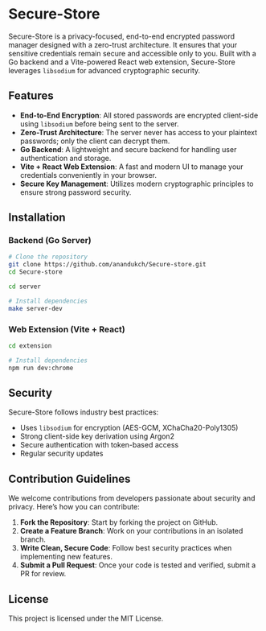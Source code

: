 # Secure-Store

Secure-Store is a privacy-focused, end-to-end encrypted password manager designed with a zero-trust architecture. It ensures that your sensitive credentials remain secure and accessible only to you. Built with a Go backend and a Vite-powered React web extension, Secure-Store leverages `libsodium` for advanced cryptographic security.

## Features

- **End-to-End Encryption**: All stored passwords are encrypted client-side using `libsodium` before being sent to the server.
- **Zero-Trust Architecture**: The server never has access to your plaintext passwords; only the client can decrypt them.
- **Go Backend**: A lightweight and secure backend for handling user authentication and storage.
- **Vite + React Web Extension**: A fast and modern UI to manage your credentials conveniently in your browser.
- **Secure Key Management**: Utilizes modern cryptographic principles to ensure strong password security.
<!-- - **Cross-Platform**: Works on all major browsers with seamless synchronization. -->

## Installation

### Backend (Go Server)

```sh
# Clone the repository
git clone https://github.com/anandukch/Secure-store.git
cd Secure-store

cd server

# Install dependencies
make server-dev
```

### Web Extension (Vite + React)

```sh
cd extension

# Install dependencies
npm run dev:chrome
```

## Security

Secure-Store follows industry best practices:

- Uses `libsodium` for encryption (AES-GCM, XChaCha20-Poly1305)
- Strong client-side key derivation using Argon2
- Secure authentication with token-based access
- Regular security updates

## Contribution Guidelines

We welcome contributions from developers passionate about security and privacy. Here’s how you can contribute:

1. **Fork the Repository**: Start by forking the project on GitHub.
2. **Create a Feature Branch**: Work on your contributions in an isolated branch.
3. **Write Clean, Secure Code**: Follow best security practices when implementing new features.
4. **Submit a Pull Request**: Once your code is tested and verified, submit a PR for review.

<!-- For more details, check our [CONTRIBUTING.md](CONTRIBUTING.md). -->

<!-- ## Community & Support

- Join our **Discord** or **Slack** for discussions and support.
- Follow us on **Twitter** for updates and announcements.
- Report issues or feature requests on **GitHub Issues**. -->

## License

This project is licensed under the MIT License.

